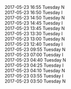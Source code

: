 2017-05-23 16:55 Tuesday  N  
2017-05-23 16:50 Tuesday  I  
2017-05-23 14:50 Tuesday  N  
2017-05-23 14:45 Tuesday  I  
2017-05-23 13:45 Tuesday  N  
2017-05-23 13:30 Tuesday  I  
2017-05-23 13:00 Tuesday  N  
2017-05-23 12:40 Tuesday  I  
2017-05-23 09:55 Tuesday  N  
2017-05-23 07:00 Tuesday  I  
2017-05-23 04:40 Tuesday  N  
2017-05-23 04:25 Tuesday  I  
2017-05-23 04:10 Tuesday  N  
2017-05-23 03:55 Tuesday  I  
2017-05-23 03:50 Tuesday  N  
